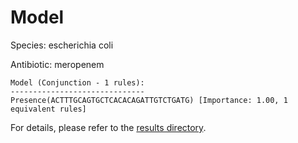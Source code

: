
# Model

Species: escherichia coli

Antibiotic: meropenem

```
Model (Conjunction - 1 rules):
------------------------------
Presence(ACTTTGCAGTGCTCACACAGATTGTCTGATG) [Importance: 1.00, 1 equivalent rules]

```

For details, please refer to the [results directory](../../../../../results/scm_b/escherichia+coli/meropenem/repeat_3/).

